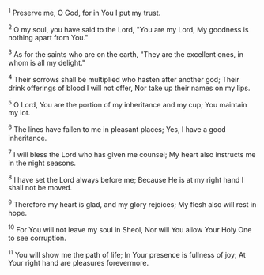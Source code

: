 <sup>1</sup> 
Preserve me, O God, for in You I put my trust. 

<sup>2</sup> 
O my soul, you have said to the Lord, "You are my Lord, My goodness is nothing apart from You." 

<sup>3</sup> 
As for the saints who are on the earth, "They are the excellent ones, in whom is all my delight." 

<sup>4</sup> 
Their sorrows shall be multiplied who hasten after another god; Their drink offerings of blood I will not offer, Nor take up their names on my lips. 

<sup>5</sup> 
O Lord, You are the portion of my inheritance and my cup; You maintain my lot. 

<sup>6</sup> 
The lines have fallen to me in pleasant places; Yes, I have a good inheritance. 

<sup>7</sup> 
I will bless the Lord who has given me counsel; My heart also instructs me in the night seasons. 

<sup>8</sup> 
I have set the Lord always before me; Because He is at my right hand I shall not be moved. 

<sup>9</sup> 
Therefore my heart is glad, and my glory rejoices; My flesh also will rest in hope. 

<sup>10</sup> 
For You will not leave my soul in Sheol, Nor will You allow Your Holy One to see corruption. 

<sup>11</sup> 
You will show me the path of life; In Your presence is fullness of joy; At Your right hand are pleasures forevermore.